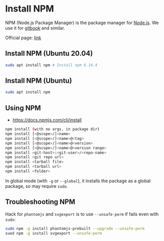 # Install NPM

NPM (Node.js Package Manager) is the package manager for [Node.js](install-node.md). We use it for [gitbook](install-gitbook.md) and similar.

Official page: [link](https://www.npmjs.com)

## Install NPM (Ubuntu 20.04)

```bash
sudo apt install npm # Install npm 6.14.4
```

## Install NPM (Ubuntu)

```bash
sudo apt install npm
```

## Using NPM

- <https://docs.npmjs.com/cli/install>

```bash
npm install (with no args, in package dir)
npm install [<@scope>/]<name>
npm install [<@scope>/]<name>@<tag>
npm install [<@scope>/]<name>@<version>
npm install [<@scope>/]<name>@<version range>
npm install <git-host>:<git-user>/<repo-name>
npm install <git repo url>
npm install <tarball file>
npm install <tarball url>
npm install <folder>
```

In global mode (with `-g` or `--global`), it installs the package  as a global package, so may require `sudo`.

## Troubleshooting NPM

Hack for `phantomjs` and `svgexport` is to use `--unsafe-perm` if fails even with `sudo`:

```bash
sudo npm -g install phantomjs-prebuilt --upgrade --unsafe-perm
suod npm -g install svgexport --unsafe-perm
```
